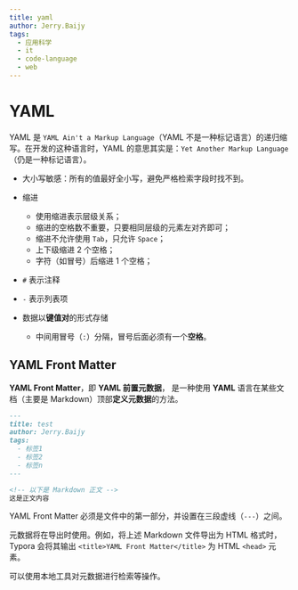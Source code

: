 ```yaml
---
title: yaml
author: Jerry.Baijy
tags:
  - 应用科学
  - it
  - code-language
  - web
---
```


# YAML

YAML 是 `YAML Ain't a Markup Language`（YAML 不是一种标记语言）的递归缩写。在开发的这种语言时，YAML 的意思其实是：`Yet Another Markup Language`（仍是一种标记语言）。

- 大小写敏感：所有的值最好全小写，避免严格检索字段时找不到。
- 缩进

    - 使用缩进表示层级关系；
    - 缩进的空格数不重要，只要相同层级的元素左对齐即可；
    - 缩进不允许使用 `Tab`，只允许 `Space`；
    - 上下级缩进 2 个空格；
    - 字符（如冒号）后缩进 1 个空格；

- `#` 表示注释
- `-` 表示列表项
- 数据以**键值对**的形式存储
    - 中间用冒号（`:`）分隔，冒号后面必须有一个**空格**。

## YAML Front Matter

**YAML Front Matter**，即 **YAML 前置元数据**， 是一种使用 **YAML** 语言在某些文档（主要是 Markdown）顶部**定义元数据**的方法。

```markdown
---
title: test
author: Jerry.Baijy
tags:
  - 标签1
  - 标签2
  - 标签n
---

<!-- 以下是 Markdown 正文 -->
这是正文内容
```

YAML Front Matter 必须是文件中的第一部分，并设置在三段虚线（`---`）之间。

元数据将在导出时使用。例如，将上述 Markdown 文件导出为 HTML 格式时，Typora 会将其输出 `<title>YAML Front Matter</title>` 为 HTML `<head>` 元素。

可以使用本地工具对元数据进行检索等操作。